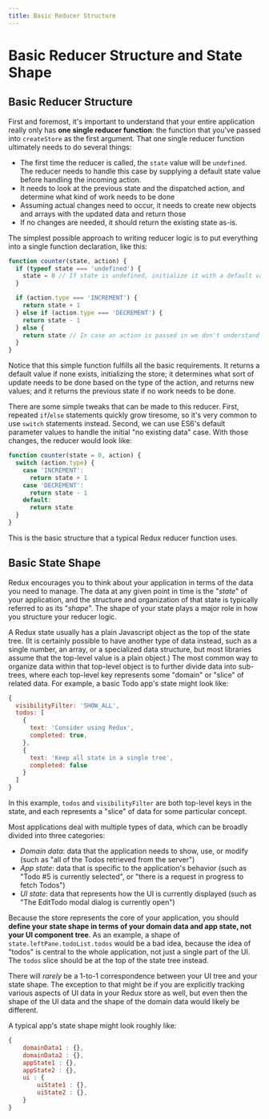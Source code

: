 ```yaml
---
title: Basic Reducer Structure
---
```


# Basic Reducer Structure and State Shape

## Basic Reducer Structure

First and foremost, it's important to understand that your entire application really only has **one single reducer function**: the function that you've passed into `createStore` as the first argument. That one single reducer function ultimately needs to do several things:

- The first time the reducer is called, the `state` value will be `undefined`. The reducer needs to handle this case by supplying a default state value before handling the incoming action.
- It needs to look at the previous state and the dispatched action, and determine what kind of work needs to be done
- Assuming actual changes need to occur, it needs to create new objects and arrays with the updated data and return those
- If no changes are needed, it should return the existing state as-is.

The simplest possible approach to writing reducer logic is to put everything into a single function declaration, like this:

```js
function counter(state, action) {
  if (typeof state === 'undefined') {
    state = 0 // If state is undefined, initialize it with a default value
  }

  if (action.type === 'INCREMENT') {
    return state + 1
  } else if (action.type === 'DECREMENT') {
    return state - 1
  } else {
    return state // In case an action is passed in we don't understand
  }
}
```

Notice that this simple function fulfills all the basic requirements. It returns a default value if none exists, initializing the store; it determines what sort of update needs to be done based on the type of the action, and returns new values; and it returns the previous state if no work needs to be done.

There are some simple tweaks that can be made to this reducer. First, repeated `if`/`else` statements quickly grow tiresome, so it's very common to use `switch` statements instead. Second, we can use ES6's default parameter values to handle the initial "no existing data" case. With those changes, the reducer would look like:

```js
function counter(state = 0, action) {
  switch (action.type) {
    case 'INCREMENT':
      return state + 1
    case 'DECREMENT':
      return state - 1
    default:
      return state
  }
}
```

This is the basic structure that a typical Redux reducer function uses.

## Basic State Shape

Redux encourages you to think about your application in terms of the data you need to manage. The data at any given point in time is the "_state_" of your application, and the structure and organization of that state is typically referred to as its "_shape_". The shape of your state plays a major role in how you structure your reducer logic.

A Redux state usually has a plain Javascript object as the top of the state tree. (It is certainly possible to have another type of data instead, such as a single number, an array, or a specialized data structure, but most libraries assume that the top-level value is a plain object.) The most common way to organize data within that top-level object is to further divide data into sub-trees, where each top-level key represents some "domain" or "slice" of related data. For example, a basic Todo app's state might look like:

```js
{
  visibilityFilter: 'SHOW_ALL',
  todos: [
    {
      text: 'Consider using Redux',
      completed: true,
    },
    {
      text: 'Keep all state in a single tree',
      completed: false
    }
  ]
}
```

In this example, `todos` and `visibilityFilter` are both top-level keys in the state, and each represents a "slice" of data for some particular concept.

Most applications deal with multiple types of data, which can be broadly divided into three categories:

- _Domain data_: data that the application needs to show, use, or modify (such as "all of the Todos retrieved from the server")
- _App state_: data that is specific to the application's behavior (such as "Todo #5 is currently selected", or "there is a request in progress to fetch Todos")
- _UI state_: data that represents how the UI is currently displayed (such as "The EditTodo modal dialog is currently open")

Because the store represents the core of your application, you should **define your state shape in terms of your domain data and app state, not your UI component tree**. As an example, a shape of `state.leftPane.todoList.todos` would be a bad idea, because the idea of "todos" is central to the whole application, not just a single part of the UI. The `todos` slice should be at the top of the state tree instead.

There will _rarely_ be a 1-to-1 correspondence between your UI tree and your state shape. The exception to that might be if you are explicitly tracking various aspects of UI data in your Redux store as well, but even then the shape of the UI data and the shape of the domain data would likely be different.

A typical app's state shape might look roughly like:

```js
{
    domainData1 : {},
    domainData2 : {},
    appState1 : {},
    appState2 : {},
    ui : {
        uiState1 : {},
        uiState2 : {},
    }
}
```
